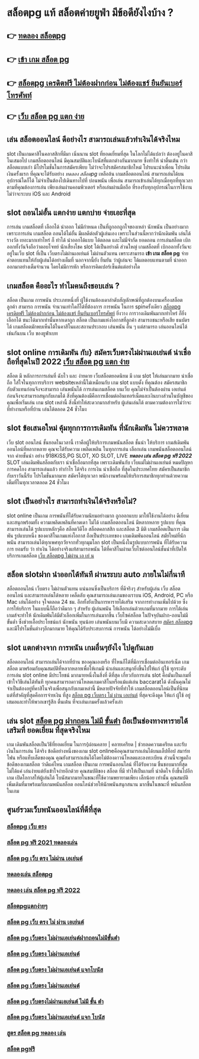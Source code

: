 # สล็อตpg แท้ สล็อตค่ายยูฟ่า มีข้อดียังไงบ้าง ?

## 👉 [ทดลอง สล็อตpg](https://finasteride365.com/new-slot-pg/)
## 👉 [เข้า เกม สล็อต pg](https://finasteride365.com/new-slot-pg/)
## 👉 [สล็อตpg เครดิตฟรี ไม่ต้องฝากก่อน ไม่ต้องแชร์ ยืนยันเบอร์โทรศัพท์](https://finasteride365.com/new-slot-pg/)
## 👉 [เว็บ สล็อต pg แตก ง่าย](https://finasteride365.com/new-slot-pg/)

## เล่น สล็อตออนไลน์ ดีอย่างไร สามารถเล่นแล้วทำเงินได้จริงไหม

 slot เป็นเกมคาสิโนคลาสสิกที่มีมา เนิ่นนาน   slot  ที่ยอดเยี่ยมที่สุด ในโลกไม่ได้แปลว่า ต้องอยู่ในคาสิโนเสมอไป  เกมสล็อตออนไลน์ มีคุณสมบัติและโบนัสที่แตกต่างกันมากมาย ซึ่งทำให้ น่าตื่นเต้น กว่าสล็อตแบบเก่า  มีโปรโมชั่นในการสมัครเพียบ ไม่ว่าจะโปรสมัครสมาชิกใหม่ โปรแนะนำเพื่อน โปรเติมเงินครั้งแรก ที่คุณจะได้รับอย่าง *ทดลอง สล็อตpg* เหลือล้น   เกมสล็อตออนไลน์ สามารถเล่นได้บนอุปกรณ์ใดก็ได้ ไม่จำเป็นต้องไปเดินทางไปที่ บ่อนพนัน เพื่อเล่น สามารถเข้าเล่นได้ทุกเมื่อทุกที่ทุกเวลาตามที่คุณต้องการเล่น เพียงเล่นผ่านคอมพิวเตอร์ หรือเล่นผ่านมือถือ ที่รองรับทุกอุปกรณ์ในการใช้งาน ไม่ว่าจะระบบ iOS และ Android

##  slot ถอนไม่อั้น แตกง่าย แตกบ่าย จ่ายเอะที่สุด

การเล่น เกมสล็อตที่ เลือกได้  นำออก ไม่มีกำหนด เป็นที่ถูกอกถูกใจของเหล่า นักพนัน  เป็นอย่างมาก เพราะการเล่น เกมสล็อต ถอนได้ไม่อั้น  มีผลดีต่อตัวผู้เล่นเอง เพราะในส่วนนี้หากว่านักเดิมพัน  เล่นได้ รางวัล เยอะมากเท่าไหร่ ก็ ทำได้   นำออกได้แบบ ได้ตลอด และไม่มีจำกัด ยอดถอน  การเล่นสล็อต   เบิกออกทั้งวันจึงถือว่าตอบโจทย์ นักเสี่ยงโชค  slot ได้เป็นอย่างดี ส่วนใหญ่  เกมสล็อตที่  เบิกออกทั้งวันจะอยู่ในเว็บ slot ที่เป็น เว็บตรงไม่ผ่านเอเย่นต์    ไม่ผ่านตัวแทน เพราะสามารถ **เข้า เกม สล็อต pg** จ่าย ค่าตอบแทนให้กับผู้เล่นได้อย่างเต็มที่ นอกจากนี้ยัง ยืนยัน  ว่าผู้เล่นจะ ได้ผลตอบแทนตามที่ นำออกออกมาอย่างเต็มจำนวน โดยไม่มีการหัก หรือการคิดเปอร์เซ็นต์แต่อย่างใด 


##  เกมสล็อต คืออะไร ทำไมคนถึงชอบเล่น ?

สล็อต เป็นเกม  การพนัน ประเภทหนึ่งที่ ผู้ใช้งานต้องเดาลำดับสัญลักษณ์ที่ถูกต้องบนเครื่องสล็อต  ลูกค้า สามารถ   การพนัน จำนวนเท่าใดก็ได้ที่ต้องการ  การพนัน ในการ spinครั้งเดียว [สล็อตpg เครดิตฟรี ไม่ต้องฝากก่อน ไม่ต้องแชร์ ยืนยันเบอร์โทรศัพท์](https://finasteride365.com/new-slot-pg/) ยิ่งวาง  การวางเดิมพันมากเท่าไหร่ ก็ยิ่ง เลือกได้ ชนะได้มากเท่านั้นหากเดาถูก สล็อต เป็นเกมแห่งโอกาสที่ลูกค้า สามารถชนะหรือเสีย ธนบัตรได้  เกมสล็อตมักพบเห็นได้ในคาสิโนและสถานประกอบ  เล่นพนัน อื่น ๆ แต่สามารถ เล่นออนไลน์ได้เช่นกันบน เว็บ ของยูฟ่าเบท 


##  slot online การเดิมพัน กับ} สมัครเว็บตรงไม่ผ่านเอเย่นต์   น่าเชื่อถือที่สุดในปี 2022 [เว็บ สล็อต pg แตก ง่าย](https://finasteride365.com/new-slot-pg/) 

 สล็อต  มี หลักการการเล่นที่ ฉับไว  และ ง่ายดาย เว็บสล็อตยอดนิยม มี เกม slot ให้เล่นมากมาย น่าเชื่อถือ ใส่ใจในทุกการบริการ websiteเหล่านี้ไม่เหมือนกับ เกม slot แบบดั้ง ที่คุณต้อง สมัครสมาชิก กับตัวแทนก่อนจึงจะสามารถ เล่นพนันได้ การเล่นเกมสล็อต บนเว็บ คุณไม่จำเป็นต้องผ่าน เอเย่นต์ ก่อนจึงจะสามารถสนุกกับเกมได้ สิ่งที่คุณต้องมีคือการเชื่อมต่ออินเทอร์เน็ตและเงินบางส่วนในบัญชีของคุณเพื่อเริ่มเล่น เกม slot เหล่านี้ สิ่งนี้ทำให้สะดวกมากสำหรับ ผู้เล่นเล่นได้ ตามความต้องการไม่ว่าจะที่ทำงานหรือที่บ้าน เล่นได้ตลอด 24 ชั่วโมง

##  slot   ข้อเสนอใหม่  คุ้มทุกการการเดิมพัน ที่นักเดิมพัน ไม่ควรพลาด

เว็บ  slot ออนไลน์  ชั้นยอดในเวลานี้ เราคือผู้ให้บริการเกมพนันสล็อต ชั้นนำ   ให้บริการ  เกมส์เดิมพันออนไลน์ที่หลากหลาย คุณจะได้รับความ เพลิดเพลิน ในทุกการเล่น เลือกเล่น เกมพนันสล็อตออนไลน์ จาก ค่ายชั้นนำ อย่าง 918KiSS,PG SLOT, XO SLOT, LIVE ***ทดลอง เล่น สล็อต pg ฟรี 2022*** SLOT  เล่นเดิมพันสล็อตกับเรา  น่าเชื่อถือมากที่สุด เพราะเดิมพันกับ เว็บแม่ไม่ผ่านเอเย่นต์ หมดปัญหาการคดโกง สามารถเล่นแล้ว ทำกำไร ได้จริง การเงิน น่าเชือถือ ที่สุดในประเทศไทย สมัครเป็นสมาชิกกับเราวันนี้รับ โปรโมชั่นมากมาย สมัครได้ทุกเวลา พนักงานพร้อมให้บริการสมาชิกทุกท่านด้วยความเต็มที่ในทุกเวลาตลอด 24 ชั่วโมง


##  slot  เป็นอย่างไร สามารถทำเงินได้จริงหรือไม่?

 slot online เป็นเกม การพนันที่ได้รับความนิยมอย่างมาก  ถูกออกแบบ มาให้ใช้งานได้อย่าง ดีเยี่ยม  และสนุกพร้อมทั้ง  ความเพลิดเพลินที่คาดเดา  ไม่ได้ เกมสล็อตออนไลน์  มีหลากหลาย รูปแบบ  ที่คุณสามารถเล่นได้ รูปแบบหลักๆคือ  สล็อตวิดีโอ สล็อตคลาสสิก และสล็อต 3 มิติ เกมสล็อตเป็นการ เดิมพัน  รูปแบบหนึ่ง ของคาสิโนเกมแห่งโอกาส ถือเป็นประเภทของ เกมเดิมพันออนไลน์  สมัยใหม่ที่นักพนัน สามารถเล่นได้ทุกเพศทุกวัยจากทั่วทุกมุมโลก  slot  เป็นหนึ่งในรูปแบบการพนัน ที่ได้รับความการ ยอมรับ ว่า ทำเงิน  ได้อย่างจริงแท้สามารถพนัน ได้ที่คาสิโนผ่านเว็บไซต์ออนไลน์ชั้นนำที่เปิดให้บริการเกมสล็อต [เว็บ สล็อตpg ไม่ผ่าน เอ เย่ น](https://finasteride365.com/new-slot-pg/) 


##  สล็อต slotฝาก   นำออกได้ทันที ผ่านระบบ auto ภายในไม่กี่นาที 

สล็อตออนไลน์ เว็บตรง ไม่ผ่านตัวแทน แน่นอนซึ่งเป็นบริการ ที่ดีจริงๆ สำหรับผู้เล่น เว็บ สล็อตออนไลน์  และสามารถเล่นได้หลาย เคล็ดลับ คุณสามารถเล่นเกมของเราบน iOS, Android, PC หรือ Mac เล่นได้อย่าง จุใจตลอด 24 ชม. อีกทั้งยังเป็นการหารายได้เสริม จากการทำงานเพิ่มไปด้วย ซึ่งการให้บริการ ในแบบนี้ก็ถือว่าดีมาก ๆ สำหรับ ผู้เล่นพนัน ให้เลือกเล่นด้วยเกมที่มากมาย การได้เล่นเกมส์จะทำให้  นักเดิมพันได้มีตัวเลือกเพิ่มในการเล่นมากขึ้น  เว็บไซค์สล็อต ในปัจจุบันฝาก-ถอนไม่มีขั้นต่ำ ซึ่งช่วยเอื้อประโยชน์แก่ นักพนัน ทุนน้อย เล่นพนันบนเว็บมี ความสะดวกสบาย [สมัคร สล็อตpg](https://finasteride365.com/new-slot-pg/) และมีโปรโมชั่นต่างๆอีกมากมาย ให้คุณได้รับประสบการณ์ การพนัน ได้อย่างไม่มีเบื่อ

##  slot แตกต่างจาก การพนัน  เกมอื่นๆยังไง ไปดูกันเลย

 สล็อตออนไลน์ สามารถเล่นได้จากที่บ้าน ของคุณเองหรือ ที่ไหนก็ได้ที่มีการเชื่อมต่ออินเทอร์เน็ต เกมสล็อต  มาพร้อมกับคุณสมบัติที่หลากหลายเพื่อให้เกมมี น่าเล่นและสนุกยิ่งขึ้นไปให้แก่ ผู้ใช้ ทุกระดับ การเล่น slot online มีประโยชน์  มากมายหนึ่งในสิ่งที่ ดีที่สุด เกี่ยวกับการเล่น slot คือมันเป็นเกมที่ เข้าใจวิธีเล่นได้ทันที ทุกคนสามารถดาวน์โหลดเกมคาสิโนหรือแม้แต่เล่น baccaratได้ ดังนั้นคุณไม่จำเป็นต้องอยู่ที่คาสิโนจริงเพื่อสนุกกับเกมเหล่านี้ มีหลายปัจจัยที่ทำให้ เกมสล็อตออนไลน์เป็นที่นิยม แต่ที่สำคัญที่สุดคือการจ่ายเงิน ที่สูง [สล็อต pg เว็บตรง ไม่ ผ่าน เอเย่นต์](https://finasteride365.com/new-slot-pg/) ที่สุดจะดึงดูด ให้แก่ ผู้ใช้ อยู่เสมอและทำให้พวกเขารู้สึก ตื่นเต้น ที่จะเล่นเกมครั้งแล้วครั้งเล่า


## เล่น slot [สล็อต pg ฝากถอน ไม่มี ขั้นต่ํา](https://finasteride365.com/new-slot-pg/) ถือเป็นช่องทางหารายได้เสริมที่ ยอดเยี่ยม ที่สุดจริงไหม

เกม เดิมพันสล็อตเป็นวิธีที่ยอดเยี่ยม ในการ{ผ่อนคลาย | คลายเครียด | ช่วยลดความเครียด และรับเงินในการเล่น ได้จริง ข้อดีอย่างหนึ่งของเกม slot onlineคือคุณสามารถเล่นได้บนแล็ปท็อป สมาร์ทโฟน หรือแท็บเล็ตของคุณ คุณยังสามารถเล่นได้โดยไม่ต้องดาวน์โหลดและลงทะเบียน ส่วนนี้จะพูดถึงข้อดีของเกมสล็อต ว่าดีแค่ไหน เกมสล็อต เป็นเกม การพนันออนไลน์ ที่ได้รับความ ชื่นชอบมากที่สุด  ไม่ได้แค่ เล่นง่ายแต่ยังเข้าใจง่ายอีกด้วย คุณสมบัติของ สล็อต ที่มี ทำให้เป็นเกมที่ น่าติดใจ ยิ่งขึ้นไปอีกเกม เปิดโอกาสให้ผู้เล่นได้ โบนัสมากมายในขณะที่ใช้ความพยายามเพียง เล็กน้อย เท่านั้น คุณสมบัติเพิ่มเติมที่มาพร้อมกับเกมพนันสล็อต  ออนไลน์ช่วยให้นักพนันสนุกสนาน มากขึ้นในขณะที่ พนันสล็อต ในเกม


## ศูนย์รวมเว็บพนันออนไลน์ที่ดีที่สุด

### [สล็อตpg เว็บ ตรง](https://atom.io/themes/สมัคร%20สล็อต%20pg%20ปรับปรุง%20ถึง%20กี่%20โมงล่าสุด%20เว็บตรง%20ไม่ผ่านเอเย่นต์%20ปลอดภัยชัวร์)
### [สล็อต pg ฟรี 2021 ทดลองเล่น](https://atom.io/themes/สมัคร%20ดาวน์โหลด%20สล็อต%20pg%20เว็บตรง%20ไม่ผ่านเอเย่นต์%20ปลอดภัยชัวร์)
### [สล็อต pg เว็บ ตรง ไม่ผ่าน เอเย่นต์](https://atom.io/themes/สมัคร%20สล็อต%20pg%20ฝาก%2020%20รับ%20100%20เว็บตรง%20ไม่ผ่านเอเย่นต์%20ปลอดภัยชัวร์)
### [ทดลองเล่น สล็อตpg](https://atom.io/themes/สมัคร%20สล็อตpg%20wallet%20เว็บตรง%20ไม่ผ่านเอเย่นต์%20ปลอดภัยชัวร์)
### [ทดลอง เล่น สล็อต pg ฟรี 2022](https://atom.io/themes/สมัคร%20สล็อต%20pg%20168%20เว็บตรง%20ไม่ผ่านเอเย่นต์%20ปลอดภัยชัวร์)
### [สล็อตpgแตกง่ายๆ](https://atom.io/themes/สมัคร%20สมัคร%20สล็อต%20pg%20เครดิตฟรี%20เว็บตรง%20ไม่ผ่านเอเย่นต์%20ปลอดภัยชัวร์)
### [สล็อต pg เว็บ ตรง ไม่ ผ่าน เอเย่นต์](https://atom.io/themes/สมัคร%20สล็อต%20pg%2024%20เว็บตรง%20ไม่ผ่านเอเย่นต์%20ปลอดภัยชัวร์)
### [สล็อต pg เว็บตรง ไม่ผ่านเอเย่นต์ฝากถอนไม่มีขั้นต่ํา](https://atom.io/themes/สมัคร%20สล็อตpg%2010รับ100%20เว็บตรง%20ไม่ผ่านเอเย่นต์%20ปลอดภัยชัวร์)
### [สล็อต pg เว็บตรง ไม่ผ่านเอเย่นต์](https://atom.io/themes/สมัคร%20สล็อต%20pg%20เว็บตรงไม่ผ่านเอเย่นต์วอเลท%20เว็บตรง%20ไม่ผ่านเอเย่นต์%20ปลอดภัยชัวร์)
### [สล็อต pg เว็บตรง ไม่ผ่านเอเย่นต์ แจกโบนัส](https://atom.io/themes/สมัคร%20รวม%20เว็บ%20สล็อต%20pg%20เว็บตรง%20ไม่ผ่านเอเย่นต์%20ปลอดภัยชัวร์)
### [สล็อต pg เว็บตรง ไม่ผ่านเอเย่นต์](https://atom.io/themes/สมัคร%20ฝาก%2050%20รับ%20200%20สล็อต%20pg%20เว็บตรง%20ไม่ผ่านเอเย่นต์%20ปลอดภัยชัวร์)
### [สล็อต pg เว็บตรงไม่ผ่านเอเย่นต์ ไม่มี ขั้น ต่ํา](https://atom.io/themes/สมัคร%20สล็อต%20pg%20เว็บตรง%20ฝากถอน%20ไม่มี%20ขั้น%20ต่ํา%20เว็บตรง%20ไม่ผ่านเอเย่นต์%20ปลอดภัยชัวร์)
### [สล็อต pg เว็บตรง ไม่ผ่านเอเย่นต์ แจก โบนัส](https://atom.io/themes/สมัคร%20สล็อต%20pg%20แท้ทดลองเล่น%20เว็บตรง%20ไม่ผ่านเอเย่นต์%20ปลอดภัยชัวร์)
### [สูตร สล็อต pg ทดลอง เล่น](https://atom.io/themes/สมัคร%20ทดลองเล่น%20สล็อต%20pg%20เว็บตรง%20ไม่ผ่านเอเย่นต์%20ปลอดภัยชัวร์)
### [สล็อต pgฟรี](https://atom.io/themes/สมัคร%20สล็อตpgไดโนเสาร์%20เว็บตรง%20ไม่ผ่านเอเย่นต์%20ปลอดภัยชัวร์)